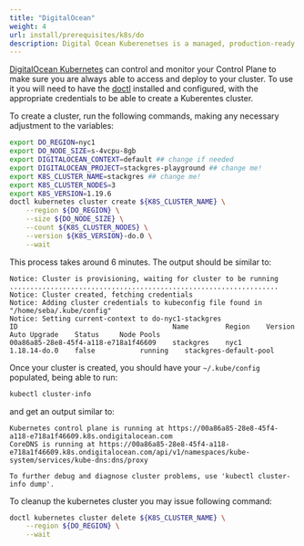 ```yaml
---
title: "DigitalOcean"
weight: 4
url: install/prerequisites/k8s/do
description: Digital Ocean Kuberenetses is a managed, production-ready environment for running containerized applications.
---
```

[DigitalOcean Kubernetes](https://www.digitalocean.com/products/kubernetes/) can control and monitor your Control Plane to make sure you are always able to access and deploy to your cluster. To use it you will need to have the [doctl](https://docs.digitalocean.com/reference/doctl/how-to/install/)
installed and configured, with the appropriate credentials to be able to create a Kuberentes cluster. 

To create a cluster, run the following commands, making any necessary adjustment to the variables:

```bash
export DO_REGION=nyc1
export DO_NODE_SIZE=s-4vcpu-8gb
export DIGITALOCEAN_CONTEXT=default ## change if needed
export DIGITALOCEAN_PROJECT=stackgres-playground ## change me!
export K8S_CLUSTER_NAME=stackgres ## change me!
export K8S_CLUSTER_NODES=3
export K8S_VERSION=1.19.6
doctl kubernetes cluster create ${K8S_CLUSTER_NAME} \
	--region ${DO_REGION} \
	--size ${DO_NODE_SIZE} \
	--count ${K8S_CLUSTER_NODES} \
	--version ${K8S_VERSION}-do.0 \
	--wait
```

This process takes around 6 minutes. The output should be similar to:

```plain
Notice: Cluster is provisioning, waiting for cluster to be running
..................................................................
Notice: Cluster created, fetching credentials
Notice: Adding cluster credentials to kubeconfig file found in "/home/seba/.kube/config"
Notice: Setting current-context to do-nyc1-stackgres
ID                                      Name         Region    Version         Auto Upgrade    Status     Node Pools
00a86a85-28e8-45f4-a118-e718a1f46609    stackgres    nyc1      1.18.14-do.0    false           running    stackgres-default-pool
```

Once your cluster is created, you should have your `~/.kube/config` populated, being able to run:

```bash
kubectl cluster-info
```

and get an output similar to:

```plain
Kubernetes control plane is running at https://00a86a85-28e8-45f4-a118-e718a1f46609.k8s.ondigitalocean.com
CoreDNS is running at https://00a86a85-28e8-45f4-a118-e718a1f46609.k8s.ondigitalocean.com/api/v1/namespaces/kube-system/services/kube-dns:dns/proxy

To further debug and diagnose cluster problems, use 'kubectl cluster-info dump'.
```

To cleanup the kubernetes cluster you may issue following command:
```bash
doctl kubernetes cluster delete ${K8S_CLUSTER_NAME} \
	--region ${DO_REGION} \
	--wait
```
